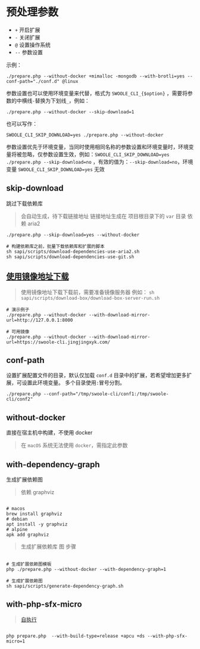 预处理参数
=====

* `+` 开启扩展
* `-` 关闭扩展
* `@` 设置操作系统
* `--` 参数设置

示例：

```shell
./prepare.php --without-docker +mimalloc -mongodb --with-brotli=yes --conf-path="./conf.d" @linux
```

参数设置也可以使用环境变量来代替，格式为 `SWOOLE_CLI_{$option}`
，需要将参数的中横线`-`替换为下划线`_`，例如：

```shell
./prepare.php --without-docker --skip-download=1
```

也可以写作：

```shell
SWOOLE_CLI_SKIP_DOWNLOAD=yes ./prepare.php --without-docker
```

>
参数设置优先于环境变量，当同时使用相同名称的参数设置和环境变量时，环境变量将被忽略，仅参数设置生效，例如：`SWOOLE_CLI_SKIP_DOWNLOAD=yes ./prepare.php --skip-download=no`
，有效的值为：`--skip-download=no`，环境变量 `SWOOLE_CLI_SKIP_DOWNLOAD=yes` 无效

skip-download
----
跳过下载依赖库

> 会自动生成，待下载链接地址
> 链接地址生成在 项目根目录下的 `var` 目录
> 依赖 aria2

```shell
./prepare.php --skip-download=yes --without-docker

# 构建依赖库之前，批量下载依赖库和扩展的脚本
sh sapi/scripts/download-dependencies-use-aria2.sh
sh sapi/scripts/download-dependencies-use-git.sh

```

[使用镜像地址下载](/sapi/download-box/README.md)
----

> 使用镜像地址下载下载前，需要准备镜像服务器
> 例如： `sh sapi/scripts/download-box/download-box-server-run.sh`

```shell
# 演示例子
./prepare.php --without-docker --with-download-mirror-url=http://127.0.0.1:8000

# 可用镜像
./prepare.php --without-docker --with-download-mirror-url=https://swoole-cli.jingjingxyk.com/
```

conf-path
----
设置扩展配置文件的目录，默认仅加载 `conf.d` 目录中的扩展，若希望增加更多扩展，可设置此环境变量。
多个目录使用`:`冒号分割。

```shell
./prepare.php --conf-path="/tmp/swoole-cli/conf1:/tmp/swoole-cli/conf2"
```

without-docker
----
直接在宿主机中构建，不使用 docker

> 在 `macOS` 系统无法使用 `docker`，需指定此参数


with-dependency-graph
----
生成扩展依赖图

> 依赖 graphviz

```shell

# macos
brew install graphviz
# debian
apt install -y graphviz
# alpine
apk add graphviz

```

> 生成扩展依赖库 图 步骤

```shell

# 生成扩展依赖图模板
php ./prepare.php --without-docker --with-dependency-graph=1

# 生成扩展依赖图
sh sapi/scripts/generate-dependency-graph.sh

```

with-php-sfx-micro
----

> [自执行](https://github.com/dixyes/phpmicro)

```shell

php prepare.php  --with-build-type=release +apcu +ds --with-php-sfx-micro=1

```



